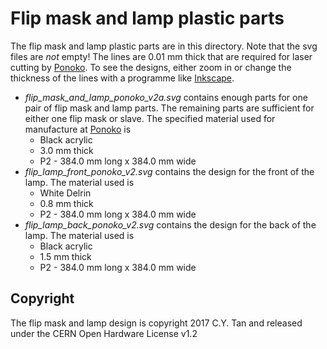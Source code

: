 # Flip mask and lamp plastic parts

The flip mask and lamp plastic parts are in this directory. Note that
the svg files are *not* empty! The lines are 0.01 mm thick that are
required for laser cutting by [Ponoko](http://www.ponoko.com). To see
the designs, either zoom in or change the thickness of the lines with
a programme like [Inkscape](https://inkscape.org/en/).

* *flip_mask_and_lamp_ponoko_v2a.svg* contains enough parts for one pair
of flip mask and lamp parts. The remaining parts are sufficient for
either one flip mask or slave. The specified material used for manufacture at [Ponoko](http://www.ponoko.com) is
  * Black acrylic
  * 3.0 mm thick
  * P2 - 384.0 mm long x 384.0 mm wide
* *flip_lamp_front_ponoko_v2.svg* contains the design for the front of the lamp. The
material used is
  * White Delrin
  * 0.8 mm thick
  * P2 - 384.0 mm long x 384.0 mm wide
* *flip_lamp_back_ponoko_v2.svg*  contains the design for the back of the lamp. The
material used is
  * Black acrylic
  * 1.5 mm thick
  * P2 - 384.0 mm long x 384.0 mm wide

## Copyright

The flip mask and lamp design is copyright 2017 C.Y. Tan and released under the CERN Open Hardware License v1.2



